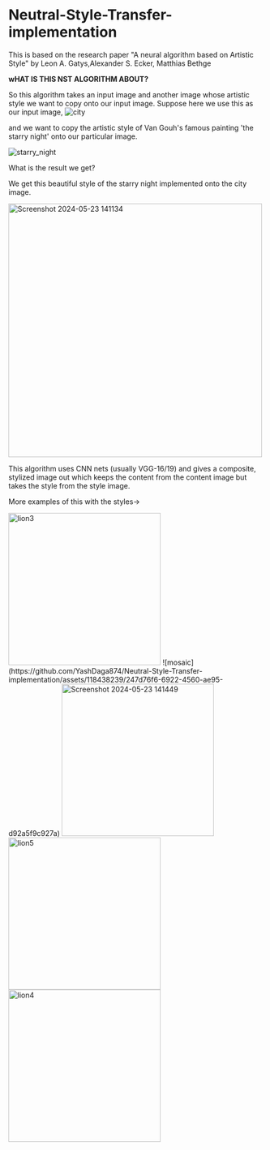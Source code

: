 # Neutral-Style-Transfer-implementation
This is based on the research paper "A neural algorithm based on Artistic Style" by Leon A. Gatys,Alexander S. Ecker, Matthias Bethge

**wHAT IS THIS NST ALGORITHM ABOUT?**

So this algorithm takes an input image and another image whose artistic style we want to copy onto our input image.
Suppose here we use this as our input image, 
![city](https://github.com/YashDaga874/Neutral-Style-Transfer-implementation/assets/118438239/635a45b6-fa72-4485-8d68-034c2749bbd6)

and we want to copy the artistic style of Van Gouh's famous painting 'the starry night' onto our particular image.

![starry_night](https://github.com/YashDaga874/Neutral-Style-Transfer-implementation/assets/118438239/2389ea97-5112-4206-be91-77d6f26ef44a) 

What is the result we get? 

We get this beautiful style of the starry night implemented onto the city image.

<img width="500" alt="Screenshot 2024-05-23 141134" src="https://github.com/YashDaga874/Neutral-Style-Transfer-implementation/assets/118438239/d9b032e4-cdcb-438a-9ca4-f9c720ec801b">

This algorithm uses CNN nets (usually VGG-16/19) and gives a composite, stylized image out which keeps the content from the content image but takes the style from the style image.

More examples of this with the styles->



<img width="300" alt="lion3" src="https://github.com/YashDaga874/Neutral-Style-Transfer-implementation/assets/118438239/8e695931-6e9b-48a9-8b6b-33e2b13420ee">
![mosaic](https://github.com/YashDaga874/Neutral-Style-Transfer-implementation/assets/118438239/247d76f6-6922-4560-ae95-d92a5f9c927a)
<img width="300" alt="Screenshot 2024-05-23 141449" src="https://github.com/YashDaga874/Neutral-Style-Transfer-implementation/assets/118438239/0d84902f-9e37-44e8-bae4-b4eee7e3d007">
<img width="300" alt="lion5" src="https://github.com/YashDaga874/Neutral-Style-Transfer-implementation/assets/118438239/fd807094-c7d3-46e9-969f-24b0cf877e00">
<img width="300" alt="lion4" src="https://github.com/YashDaga874/Neutral-Style-Transfer-implementation/assets/118438239/8307dadf-4519-4293-a05b-4692e9515a3e">



